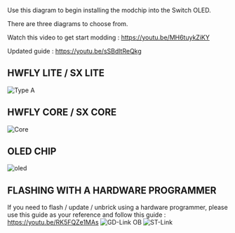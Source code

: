 Use this diagram to begin installing the modchip into the Switch OLED.

There are three diagrams to choose from. 

Watch this video to get start modding : https://youtu.be/MH6tuykZiKY

Updated guide : https://youtu.be/sSBdltReQkg


## HWFLY LITE / SX LITE

![Type A](https://github.com/sthetix/OLED-DIAGRAM/blob/main/OLED-DIAGRAM-LITE.jpg)

## HWFLY CORE / SX CORE

![Core](https://github.com/sthetix/OLED-DIAGRAM/blob/main/OLED-DIAGRAM-CORE.jpg)

## OLED CHIP 
![oled](https://github.com/sthetix/OLED-DIAGRAM/blob/main/OLED-DIAGRAM-CHIP-OLED.jpg)


## FLASHING WITH A HARDWARE PROGRAMMER

If you need to flash / update / unbrick using a hardware programmer, please use this guide as your reference
and follow this guide : https://youtu.be/RK5FQZe1MAs
![GD-Link OB](https://github.com/sthetix/OLED-DIAGRAM/blob/main/OLED-CHIP-SWD-GDLINK-OB.jpg)
![ST-Link](https://github.com/sthetix/OLED-DIAGRAM/blob/main/OLED-CHIP-SWD-ST-LINK.jpg)
